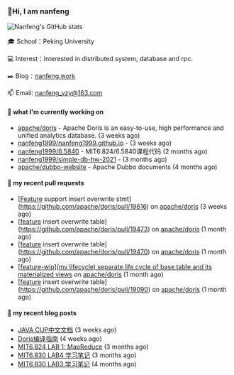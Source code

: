 ### 👋Hi, I am nanfeng

![Nanfeng's GitHub stats](https://github-readme-stats.vercel.app/api?username=nanfeng1999&bg_color=30,C2FFD8,465EFB&title_color=fff&text_color=fff)

🎓 School：Peking University

💻 Interest：Interested in distributed system, database and rpc.

✒️ Blog：[nanfeng.work](https://nanfeng1999.github.io/)

📫 Email: [nanfeng_yzy@163.com](mailto:nanfeng_yzy@163.com)

#### 🍭 what I'm currently working on

- [apache/doris](https://github.com/apache/doris) - Apache Doris is an easy-to-use, high performance and unified analytics database. (3 weeks ago)
- [nanfeng1999/nanfeng1999.github.io](https://github.com/nanfeng1999/nanfeng1999.github.io) -  (3 weeks ago)
- [nanfeng1999/6.5840](https://github.com/nanfeng1999/6.5840) - MIT6.824/6.5840课程代码 (2 months ago)
- [nanfeng1999/simple-db-hw-2021](https://github.com/nanfeng1999/simple-db-hw-2021) -  (3 months ago)
- [apache/dubbo-website](https://github.com/apache/dubbo-website) - Apache Dubbo documents (4 months ago)

#### 📌 my recent pull requests

- [[Feature](insert) support insert overwrite stmt](https://github.com/apache/doris/pull/19616) on [apache/doris](https://github.com/apache/doris) (3 weeks ago)
- [[feature](analysis) insert overwrite table](https://github.com/apache/doris/pull/19473) on [apache/doris](https://github.com/apache/doris) (1 month ago)
- [[feature](analysis) insert overwrite table](https://github.com/apache/doris/pull/19470) on [apache/doris](https://github.com/apache/doris) (1 month ago)
- [[feature-wip](mv lifecycle) separate life cycle of base table and its materialized views](https://github.com/apache/doris/pull/19210) on [apache/doris](https://github.com/apache/doris) (1 month ago)
- [[feature](analysis) insert overwrite table](https://github.com/apache/doris/pull/19090) on [apache/doris](https://github.com/apache/doris) (1 month ago)

#### 📄 my recent blog posts

- [JAVA CUP中文文档](https://nanfeng1999.github.io/java-cup-zhong-wen-wen-dang/) (3 weeks ago)
- [Doris编译指南](https://nanfeng1999.github.io/doris-bian-yi-zhi-nan/) (4 weeks ago)
- [MIT6.824 LAB 1: MapReduce](https://nanfeng1999.github.io/mit6824-lab-1-mapreduce/) (3 months ago)
- [MIT6.830 LAB4 学习笔记](https://nanfeng1999.github.io/mit6830-lab4-xue-xi-bi-ji/) (3 months ago)
- [MIT6.830 LAB3 学习笔记](https://nanfeng1999.github.io/mit6830-lab3-xue-xi-bi-ji/) (4 months ago)
